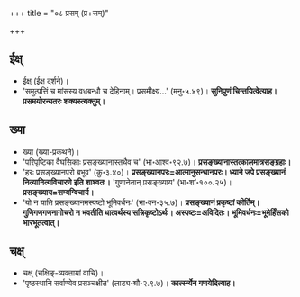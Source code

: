 +++
title = "०८ प्रसम् (प्र+सम्)"

+++

## ईक्ष्
- ईक्ष् (ईक्ष दर्शने)।
- 'समुत्पत्तिं च मांसस्य वधबन्धौ च देहिनाम्। प्रसमीक्ष्य...' (मनु॰५.४९)। **सुनिपुणं चिन्तयित्वेत्याह। प्रसमयोरन्यतरः शक्यस्त्यक्तुम्।** 

## ख्या
- ख्या (ख्या-प्रकथने)।
- 'परिपृष्टिका वैघसिकाः प्रसङ्ख्यानास्तथैव च' (भा॰आश्व॰९२.७)। **प्रसङ्ख्यानास्तत्कालमात्रसङ्ग्रहाः।** 
- 'हरः प्रसङ्ख्यानपरो बभूव' (कु॰३.४०)। **प्रसङ्ख्यानपरः=आत्मानुसन्धानपरः। ध्याने जपे प्रसङ्ख्यानं नित्यानित्यविचारणे इति शाश्वतः।** 'गुणानेतान् प्रसङ्ख्याय' (भा॰शां॰१००.२५)। **प्रसङ्ख्याय=सम्यग्विचार्य।** 
- 'यो न याति प्रसङ्ख्यानमस्पष्टो भूमिवर्धनः' (भा॰वन॰३५.७)। **प्रसङ्ख्यानं प्रकृष्टां कीर्तिम्। गुणिगणगणनागोचरो न भवतीति धात्वर्थस्य सन्निकृष्टोऽर्थः। अस्पष्टः=अविदितः। भूमिवर्धनः=भूमेर्हिंसको भारभूतत्वात्।** 

## चक्ष्
- चक्ष् (चक्षिङ्-व्यक्तायां वाचि)।
- 'पृष्ठस्थानि सर्वाण्येव प्रसञ्चक्षीत' (लाट्य॰श्रौ॰२.९.७)। **कार्त्स्न्येन गणयेदित्याह।** 

